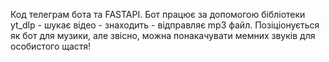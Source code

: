 Код телеграм бота та FASTAPI. Бот працює за допомогою бiблiотеки yt_dlp - шукає вiдео - знаходить - вiдправляє mp3 файл.
Позiцiонується як бот для музики, але звiсно, можна понакачувати мемних звукiв для особистого щастя!
